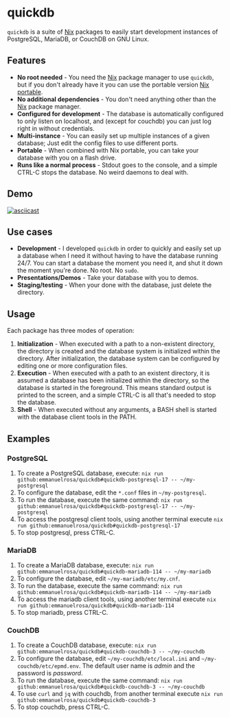 # quickdb

`quickdb` is a suite of [Nix](https://nixos.org) packages to easily start development instances of PostgreSQL, MariaDB, or CouchDB on GNU Linux. 

## Features

- __No root needed__ - You need the [Nix](https://nixos.org) package manager to use `quickdb`, but if you don't already have it you can use the portable version [Nix portable](https://github.com/DavHau/nix-portable).
- __No additional dependencies__ - You don't need anything other than the [Nix](https://nixos.org) package manager.
- __Configured for development__ - The database is automatically configured to only listen on localhost, and (except for couchdb) you can just log right in without credentials.
- __Multi-instance__ - You can easily set up multiple instances of a given database; Just edit the config files to use different ports.
- __Portable__ - When combined with Nix portable, you can take your database with you on a flash drive.
- __Runs like a normal process__ - Stdout goes to the console, and a simple CTRL-C stops the database. No weird daemons to deal with.

## Demo

[![asciicast](https://asciinema.org/a/tfH8n3ALPkGMPE5avwIqVqGfG.svg)](https://asciinema.org/a/tfH8n3ALPkGMPE5avwIqVqGfG)

## Use cases

- __Development__ - I developed `quickdb` in order to quickly and easily set up a database when I need it without having to have the database running 24/7. You can start a database the moment you need it, and shut it down the moment you're done. No root. No `sudo`.
- __Presentations/Demos__ - Take your database with you to demos.
- __Staging/testing__ - When your done with the database, just delete the directory.

## Usage

Each package has three modes of operation:

1. __Initialization__ - When executed with a path to a non-existent directory, the directory is created and the database system is initialized within the directory. After initialization, the database system can be configured by editing one or more configuration files.
2. __Execution__ - When executed with a path to an existent directory, it is assumed a database has been initialized within the directory, so the database is started in the foreground. This means standard output is printed to the screen, and a simple CTRL-C is all that's needed to stop the database.
3. __Shell__ - When executed without any arguments, a BASH shell is started with the database client tools in the PATH.

## Examples

### PostgreSQL

1. To create a PostgreSQL database, execute: `nix run github:emmanuelrosa/quickdb#quickdb-postgresql-17 -- ~/my-postgresql`
2. To configure the database, edit the `*.conf` files in `~/my-postgresql`. 
3. To run the database, execute the same command: `nix run github:emmanuelrosa/quickdb#quickdb-postgresql-17 -- ~/my-postgresql`
4. To access the postgresql client tools, using another terminal execute `nix run github:emmanuelrosa/quickdb#quickdb-postgresql-17`
5. To stop postgresql, press CTRL-C.

### MariaDB

1. To create a MariaDB database, execute: `nix run github:emmanuelrosa/quickdb#quickdb-mariadb-114 -- ~/my-mariadb`
2. To configure the database, edit `~/my-mariadb/etc/my.cnf`. 
3. To run the database, execute the same command: `nix run github:emmanuelrosa/quickdb#quickdb-mariadb-114 -- ~/my-mariadb`
4. To access the mariadb client tools, using another terminal execute `nix run github:emmanuelrosa/quickdb#quickdb-mariadb-114`
5. To stop mariadb, press CTRL-C.

### CouchDB

1. To create a CouchDB database, execute: `nix run github:emmanuelrosa/quickdb#quickdb-couchdb-3 -- ~/my-couchdb`
2. To configure the database, edit `~/my-couchdb/etc/local.ini` and `~/my-couchdb/etc/epmd.env`. The default user name is _admin_ and the password is _password_. 
3. To run the database, execute the same command: `nix run github:emmanuelrosa/quickdb#quickdb-couchdb-3 -- ~/my-couchdb`
4. To use `curl` and `jq` with couchdb, from another terminal execute `nix run github:emmanuelrosa/quickdb#quickdb-couchdb-3`
5. To stop couchdb, press CTRL-C.
